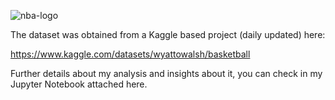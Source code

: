 ![nba-logo](https://user-images.githubusercontent.com/79231882/222822695-bda899db-36c4-48e1-b9b4-feea5d2f5a42.jpg)


The dataset was obtained from a Kaggle based project (daily updated) here:

https://www.kaggle.com/datasets/wyattowalsh/basketball

Further details about my analysis and insights about it, you can check in my Jupyter Notebook attached here.
